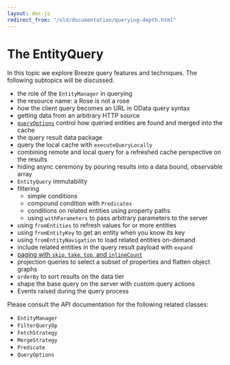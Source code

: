```yaml
---
layout: doc-js
redirect_from: "/old/documentation/querying-depth.html"
---
```

# The EntityQuery

In this topic we explore Breeze query features and techniques. The following subtopics will be discussed.   

+ the role of the `EntityManager` in querying
+ the resource name: a Rose is not a rose
+ how the client query becomes an URL in OData query syntax
+ getting data from an arbitrary HTTP source
+ <a href='#QueryOptions'>`queryOptions`</a> control how queried entities are found and merged into the cache</li>
+ the query result data package
+ query the local cache with `executeQueryLocally`
+ combining remote and local query for a refreshed cache perspective on the results
+ hiding async ceremony by pouring results into a data bound, observable array
+ `EntityQuery` immutability
+ filtering
	+ simple conditions
	+ compound condition with `Predicates`
	+ conditions on related entities using property paths
  + using `withParameters` to pass arbitrary parameters to the server
+ using `fromEntities` to refresh values for or more entities
+ using `fromEntityKey` to get an entity when you know its key
+ using `fromEntityNavigation` to load related entities on-demand
+ include related entities in the query result payload with `expand`
+ <a href='#paging'>paging with `skip`, `take`, `top`, and `inlineCount`</a>
+ projection queries to select a subset of properties and flatten object graphs
+ `orderBy` to sort results on the data tier
+ shape the base query on the server with custom query actions
+ Events raised during the query process

<p>Please consult the API documentation for the following related classes:</p>

- `EntityManager`
- `FilterQueryOp`
- `FetchStrategy`
- `MergeStrategy`
- `Predicate`
- `QueryOptions`
